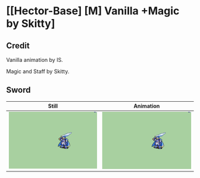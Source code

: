 # [\[Hector-Base\] \[M\] Vanilla +Magic by Skitty]

## Credit

Vanilla animation by IS.

Magic and Staff by Skitty.
	
## Sword

| Still | Animation |
| :---: | :-------: |
| ![Sword still](./Sword_000.png) | ![Sword animation](./Sword.gif) |
